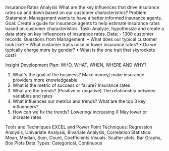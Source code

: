 Insurance Rates Analysis
What are the key influences that drive insurance rates up and down based on our customer characteristics?
Problem Statement: Management wants to have a better informed insurance agents.
Goal: Create a guide for insurance agents to help estimate insurance rates based on customer characteristics.
Task: Analyze, hypothesize and create a data story on key influencers of insurance rates.
Data: - 1300 customer records.
Questions from Management:
•	What does our typical customer look like?
•	What customer traits raise or lower insurance rates?
•	Do we typically charge more by gender?
•	What is the one trait that skyrockets cost?

Insight Development Plan:
WHO, WHAT, WHEN, WHERE AND WHY?
1. What's the goal of the business?
Make money/ make insurance providers more knowledgeable
2. What is the metric of success or failure?
Insurance rates
3. What are the trends? (Positive or negative)
The relationship between variables and rates
4. What influences our metrics and trends?
What are the top 3 key influencers?
5. How can we fix the trends?
Lowering/ increasing X May lower or increate rates

Tools and Techniques
EXCEL and Power Point
Techniques: Regression Analysis, Univariate Analysis, Bivariate Analysis, Correlation
Statistics: Mean, Median, Sum, Count, Coefficients
Visuals: Scatter plots, Bar Graphs, Box Plots
Data Types: Categorical, Continuous 






